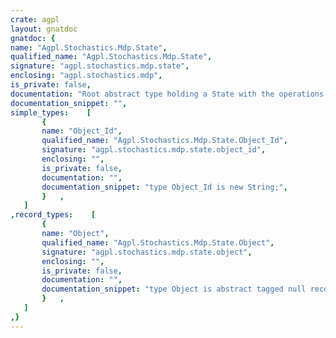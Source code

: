 ```yaml
---
crate: agpl
layout: gnatdoc
gnatdoc: {
name: "Agpl.Stochastics.Mdp.State",
qualified_name: "Agpl.Stochastics.Mdp.State",
signature: "agpl.stochastics.mdp.state",
enclosing: "agpl.stochastics.mdp",
is_private: false,
documentation: "Root abstract type holding a State with the operations that will be needed\nby the MDP Solver.",
documentation_snippet: "",
simple_types:    [
       {
       name: "Object_Id",
       qualified_name: "Agpl.Stochastics.Mdp.State.Object_Id",
       signature: "agpl.stochastics.mdp.state.object_id",
       enclosing: "",
       is_private: false,
       documentation: "",
       documentation_snippet: "type Object_Id is new String;",
       }   ,
   ]
,record_types:    [
       {
       name: "Object",
       qualified_name: "Agpl.Stochastics.Mdp.State.Object",
       signature: "agpl.stochastics.mdp.state.object",
       enclosing: "",
       is_private: false,
       documentation: "",
       documentation_snippet: "type Object is abstract tagged null record;",
       }   ,
   ]
,}
---
```


